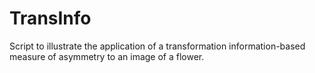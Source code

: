# TransInfo
Script to illustrate the application of a transformation information-based measure of asymmetry to an image of a flower.
